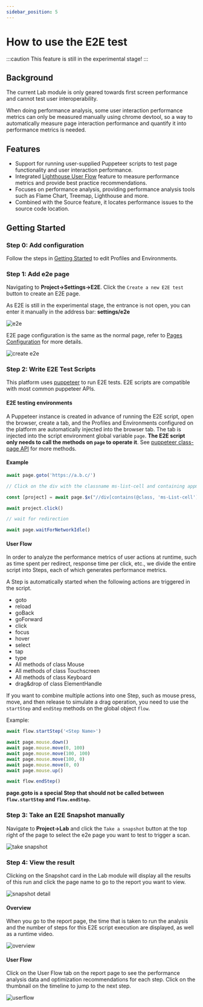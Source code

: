 ```yaml
---
sidebar_position: 5
---
```


# How to use the E2E test

:::caution
This feature is still in the experimental stage!
:::

## Background

The current Lab module is only geared towards first screen performance and cannot test user interoperability.

When doing performance analysis, some user interaction performance metrics can only be measured manually using chrome devtool, so a way to automatically measure page interaction performance and quantify it into performance metrics is needed.

## Features

- Support for running user-supplied Puppeteer scripts to test page functionality and user interaction performance.
- Integrated [Lighthouse User Flow](https://web.dev/lighthouse-user-flows/) feature to measure performance metrics and provide best practice recommendations.
- Focuses on performance analysis, providing performance analysis tools such as Flame Chart, Treemap, Lighthouse and more.
- Combined with the Source feature, it locates performance issues to the source code location.

## Getting Started

### Step 0: Add configuration

Follow the steps in [Getting Started](./get-started) to edit Profiles and Environments.

### Step 1: Add e2e page

Navigating to **Project→Settings→E2E**.
Click the `Create a new E2E test` button to create an E2E page.

As E2E is still in the experimental stage, the entrance is not open, you can enter it manually in the address bar: **settings/e2e**

![e2e](/settings/e2e.png)

E2E page configuration is the same as the normal page, refer to [Pages Configuration](https://) for more details.

![create e2e](/settings/create-e2e.png)

### Step 2: Write E2E Test Scripts

This platform uses [puppeteer](https://github.com/puppeteer/puppeteer) to run E2E tests. E2E scripts are compatible with most common puppeteer APIs.

#### E2E testing environments

A Puppeteer instance is created in advance of running the E2E script, open the browser, create a tab, and the Profiles and Environments configured on the platform are automatically injected into the browser tab. The tab is injected into the script environment global variable `page`. **The E2E script only needs to call the methods on `page` to operate it**. See [puppeteer class-page API](https://github.com/puppeteer/puppeteer/blob/v13.0.1/docs/api.md#class-page) for more methods.

#### Example

```javascript
await page.goto('https://a.b.c/')

// Click on the div with the classname ms-list-cell and containing appmonitor/main

const [project] = await page.$x("//div[contains(@class, 'ms-List-cell') and contains(., 'appmonitor/main')]")

await project.click()

// wait for redirection

await page.waitForNetworkIdle()
```

#### User Flow

In order to analyze the performance metrics of user actions at runtime, such as time spent per redirect, response time per click, etc., we divide the entire script into Steps, each of which generates performance metrics.

A Step is automatically started when the following actions are triggered in the script.

- goto
- reload
- goBack
- goForward
- click
- focus
- hover
- select
- tap
- type
- All methods of class Mouse
- All methods of class Touchscreen
- All methods of class Keyboard
- drag&drop of class ElementHandle

If you want to combine multiple actions into one Step, such as mouse press, move, and then release to simulate a drag operation, you need to use the `startStep` and `endStep` methods on the global object `flow`.

Example:

```javascript
await flow.startStep('<Step Name>')

await page.mouse.down()
await page.mouse.move(0, 100)
await page.mouse.move(100, 100)
await page.mouse.move(100, 0)
await page.mouse.move(0, 0)
await page.mouse.up()

await flow.endStep()
```

**page.goto is a special Step that should not be called between `flow.startStep` and `flow.endStep`.**

### Step 3: Take an E2E Snapshot manually

Navigate to **Project→Lab** and click the `Take a snapshot` button at the top right of the page to select the e2e page you want to test to trigger a scan.

![take snapshot](/lab/e2e-take-snapshot.png)

### Step 4: View the result

Clicking on the Snapshot card in the Lab module will display all the results of this run and click the page name to go to the report you want to view.

![snapshot detail](/lab/e2e-take-snapshot-detail.png)

#### Overview

When you go to the report page, the time that is taken to run the analysis and the number of steps for this E2E script execution are displayed, as well as a runtime video.

![overview](/lab/e2e-report-overview.png)

#### User Flow

Click on the User Flow tab on the report page to see the performance analysis data and optimization recommendations for each step. Click on the thumbnail on the timeline to jump to the next step.

![userflow](/lab/e2e-report-userflow.png)
